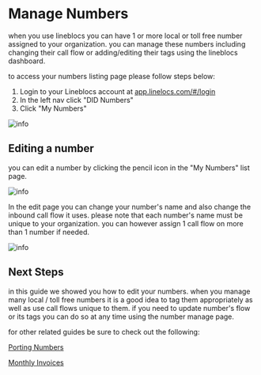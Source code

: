# Manage Numbers

when you use lineblocs you can have 1 or more local or toll free number assigned to your organization. you can manage these numbers including changing their call flow or adding/editing their tags using the lineblocs dashboard.

to access your numbers listing page please follow steps below:

1. Login to your Lineblocs account at [app.linelocs.com/#/login](http://app.lineblocs.com/#/login)
2. In the left nav click "DID Numbers"
3. Click "My Numbers"

![info](/img/frontend/docs/manage-numbers/dashboard-nav.png)

## Editing a number

you can edit a number by clicking the pencil icon in the "My Numbers" list page.

![info](/img/frontend/docs/manage-numbers/pencil-icon.png)

In the edit page you can change your number's name and also change the inbound call flow it uses. please note that each number's name must be unique to your organization. you can however assign 1 call flow on more than 1 number if needed.

![info](/img/frontend/docs/manage-numbers/edit-page.png)

## Next Steps

in this guide we showed you how to edit your numbers. when you manage many local / toll free numbers it is a good idea to tag them appropriately as well as use call flows unique to them. if you need to update number's flow or its tags you can do so at any time using the number manage page.

for other related guides be sure to check out the following:

[Porting Numbers](http://lineblocs.com/resources/managing-numbers/porting-numbers)

[Monthly Invoices](http://lineblocs.com/resources/billing-and-pricing/monthly-invoices)